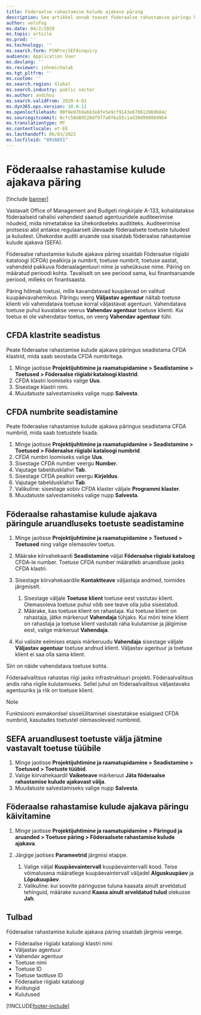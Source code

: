 ```yaml
---
title: Föderaalse rahastamise kulude ajakava päring
description: See artikkel annab teavet föderaalse rahastamise päringu kulude ajakava kohta.
author: velofog
ms.date: 04/2/2020
ms.topic: article
ms.prod: ''
ms.technology: ''
ms.search.form: PSNProjSEFAinquiry
audience: Application User
ms.devlang: ''
ms.reviewer: johnmichalak
ms.tgt_pltfrm: ''
ms.custom: ''
ms.search.region: Global
ms.search.industry: public sector
ms.author: andchoi
ms.search.validFrom: 2020-4-01
ms.dyn365.ops.version: 10.0.11
ms.openlocfilehash: 00f9e97b9a6b3e8fe5e9cf9143e670612869b84c
ms.sourcegitcommit: 6cfc50d89528df977a8f6a55c1ad39d99800d9b4
ms.translationtype: MT
ms.contentlocale: et-EE
ms.lasthandoff: 06/03/2022
ms.locfileid: "8916651"
---
```

# <a name="schedule-of-expenditures-of-federal-awards-inquiry"></a>Föderaalse rahastamise kulude ajakava päring

[!include [banner](../includes/banner.md)]

Vastavalt Office of Management and Budgeti ringkirjale A-133, kohaldatakse föderaalseid rahalisi vahendeid saanud agentuuridele auditeerimise nõudeid, mida nimetatakse ka ühekordseteks audititeks. Auditeerimise protsessi abil antakse regulaarselt ülevaade föderaalsete toetuste tuludest ja kuludest. Ühekordse auditi aruande osa sisaldab föderaalse rahastamise kulude ajakava (SEFA).

Föderaalse rahastamise kulude ajakava päring sisaldab Föderaalse riigiabi kataloogi (CFDA) pealkirja ja numbrit, toetuse numbrit, toetuse aastat, vahendeid pakkuva föderaalagentuuri nime ja vaheüksuse nime. Päring on määratud perioodi kohta. Tavaliselt on see periood sama, kui finantsaruande periood, milleks on finantsaasta.

Päring hõlmab toetusi, mille kavandatavad kuupäevad on valitud kuupäevavahemikus. Päringu veerg **Väljastav agentuur** näitab toetuse klienti või vahendatava toetuse korral väljastavat agentuuri. Vahendatava toetuse puhul kuvatakse veerus **Vahendav agentuur** toetuse klienti. Kui toetus ei ole vahendatav toetus, on veerg **Vahendav agentuur** tühi.

## <a name="set-up-the-cfda-clusters"></a>CFDA klastrite seadistus

Peate föderaalse rahastamise kulude ajakava päringus seadistama CFDA klastrid, mida saab seostada CFDA numbritega.

1. Minge jaotisse **Projektijuhtimine ja raamatupidamine \> Seadistamine \> Toetused \> Föderaalse riigiabi kataloogi klastrid**.
2. CFDA klastri loomiseks valige **Uus**.
3. Sisestage klastri nimi.
4. Muudatuste salvestamiseks valige nupp **Salvesta**.

## <a name="set-up-cfda-numbers"></a>CFDA numbrite seadistamine

Peate föderaalse rahastamise kulude ajakava päringus seadistama CFDA numbrid, mida saab toetustele lisada.

1. Minge jaotisse **Projektijuhtimine ja raamatupidamine \> Seadistamine \> Toetused \> Föderaalse riigiabi kataloogi numbrid**.
2. CFDA numbri loomiseks valige **Uus**.
3. Sisestage CFDA number veergu **Number**.
4. Vajutage tabeldusklahvi **Tab**.
5. Sisestage CFDA pealkiri veergu **Kirjeldus**.
6. Vajutage tabeldusklahvi **Tab**.
7. Valikuline: sisestage sobiv CFDA klaster väljale **Programmi klaster**.
8. Muudatuste salvestamiseks valige nupp **Salvesta**.

## <a name="set-up-grants-to-report-for-the-schedule-of-expenditures-of-federal-awards-inquiry"></a>Föderaalse rahastamise kulude ajakava päringule aruandluseks toetuste seadistamine

1. Minge jaotisse **Projektijuhtimine ja raamatupidamine \> Toetused \> Toetused** ning valige olemasolev toetus.
2. Määrake kiirvahekaardi **Seadistamine** väljal **Föderaalse riigiabi kataloog** CFDA-le number. Toetuse CFDA number määratleb aruandluse jaoks CFDA klastri.
3. Sisestage kiirvahekaardile **Kontaktteave** väljastaja andmed, toimides järgmiselt.

    1. Sisestage väljale **Toetuse klient** toetuse eest vastutav klient. Olemasoleva toetuse puhul võib see teave olla juba sisestatud.
    2. Määrake, kas toetuse klient on rahastaja. Kui toetuse klient on rahastaja, jätke märkeruut **Vahendaja** tühjaks. Kui mõni teine klient on rahastaja ja toetuse klient vastutab raha kulutamise ja jälgimise eest, valige märkeruut **Vahendaja**.

4. Kui valisite eelmises etapis märkeruudu **Vahendaja** sisestage väljale **Väljastav agentuur** toetuse andnud klient. Väljastav agentuur ja toetuse klient ei saa olla sama klient.

Siin on näide vahendatava toetuse kohta.

Föderaalvalitsus rahastas riigi jaoks infrastruktuuri projekti. Föderaalvalitsus andis raha riigile kulutamiseks. Sellel juhul on föderaalvalitsus väljastavaks agentuuriks ja riik on toetuse klient.

> [!NOTE] 
> Funktsiooni esmakordsel sisselülitamisel sisestatakse esialgsed CFDA numbrid, kasutades toetustel olemasolevaid numbreid.

## <a name="exclude-grants-from-sefa-reporting-based-on-the-grant-type"></a>SEFA aruandlusest toetuste välja jätmine vastavalt toetuse tüübile

1. Minge jaotisse **Projektijuhtimine ja raamatupidamine \> Seadistamine \> Toetused \> Toetuste tüübid**.
2. Valige kiirvahekaardil **Vaiketeave** märkeruut **Jäta föderaalse rahastamise kulude ajakavast välja**.
3. Muudatuste salvestamiseks valige nupp **Salvesta**.

## <a name="run-the-schedule-of-expenditures-of-federal-awards-inquiry"></a>Föderaalse rahastamise kulude ajakava päringu käivitamine

1. Minge jaotisse **Projektijuhtimine ja raamatupidamine \> Päringud ja aruanded \> Toetuse päring \> Föderaalsete rahastamise kulude ajakava**.
2. Järgige jaotises **Parameetrid** järgmisi etappe.

    1. Valige väljal **Kuupäevaintervall** kuupäevaintervalli kood. Teise võimalusena määratlege kuupäevaintervall väljadel **Alguskuupäev** ja **Lõpukuupäev**.
    2. Valikuline: kui soovite päringusse tuluna kaasata ainult arveldatud tehinguid, määrake suvand **Kaasa ainult arveldatud tulud** olekusse **Jah**.

## <a name="columns"></a>Tulbad

Föderaalse rahastamise kulude ajakava päring sisaldab järgmisi veerge.

- Föderaalse riigiabi kataloogi klastri nimi
- Väljastav agentuur
- Vahendav agentuur
- Toetuse nimi
- Toetuse ID
- Toetuse taotluse ID
- Föderaalse riigiabi kataloogi
- Kviitungid
- Kulutused


[!INCLUDE[footer-include](../includes/footer-banner.md)]